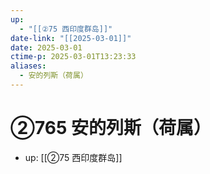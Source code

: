 ```yaml
---
up:
  - "[[②75 西印度群岛]]"
date-link: "[[2025-03-01]]"
date: 2025-03-01
ctime-p: 2025-03-01T13:23:33
aliases:
  - 安的列斯（荷属）
---
```


# ②765 安的列斯（荷属）

- up: [[②75 西印度群岛]]
